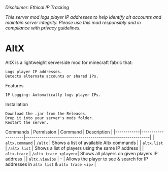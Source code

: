 _Disclaimer: Ethical IP Tracking_

_This server mod logs player IP addresses to help identify alt accounts and maintain server integrity. Please use this mod responsibly and in compliance with privacy guidelines._


# AltX
AltX is a lightweight serverside mod for minecraft fabric that:

    Logs player IP addresses.
    Detects alternate accounts or shared IPs.

Features

    IP Logging: Automatically logs player IPs.

Installation

    Download the .jar from the Releases.
    Drop it into your server's mods folder.
    Restart the server.

Commands
| Permission | Command            | Description                                                 |
|------------|--------------------|-------------------------------------------------------------|
| `altx.command` | `/altx` | Shows a list of available Altx commands |
| `altx.list` | `/altx list`       | Shows a list of players using the same IP address |
| `altx.trace` | `/altx trace <player>`| Shows all players on given players IP address |
| `altx.viewips` | - | Allows the player to see & search for IP addresses in `altx list` & `altx trace <ip>` |

